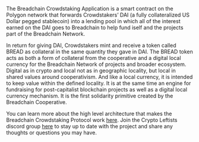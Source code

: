 The Breadchain Crowdstaking Application is a smart contract on the Polygon network that forwards Crowdstakers’ DAI (a fully collateralized US Dollar pegged stablecoin) into a lending pool in which all of the interest earned on the DAI goes to Breadchain to help fund iself and the projects part of the Breadchain Network.

In return for giving DAI, Crowdstakers mint and receive a token called BREAD as collateral in the same quantity they gave in DAI. The BREAD token acts as both a form of collateral from the cooperative and a digital local currency for the Breadchain Network of projects and broader ecosystem. Digital as in crypto and local not as in geographic locality, but local in shared values around cooperativism. And like a local currency, it is intended to keep value within the defined locality. It is at the same time an engine for fundraising for post-capitalist blockchain projects as well as a digital local currency mechanism. It is the first solidarity primitive created by the Breadchain Cooperative.

You can learn more about the high level architecture that makes the Breadchain Crowdstaking Protocol work [here]([https://breadcha.in/blog/3](https://breadchain.mirror.xyz/nwQx4CqPAcwZ5zSNB2_K25N1quOF1NGcKaYcS3S33CA)). Join the Crypto Leftists discord group [here](https://discord.gg/ezt7JDjUSW) to stay up to date with the project and share any thoughts or questions you may have.
